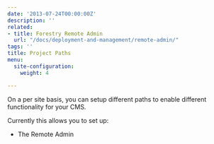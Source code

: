 ```yaml
---
date: '2013-07-24T00:00:00Z'
description: ''
related:
- title: Forestry Remote Admin
  url: "/docs/deployment-and-management/remote-admin/"
tags: ''
title: Project Paths
menu:
  site-configuration:
    weight: 4

---
```

On a per site basis, you can setup different paths to enable different functionality for your CMS.

Currently this allows you to set up:

* The Remote Admin
